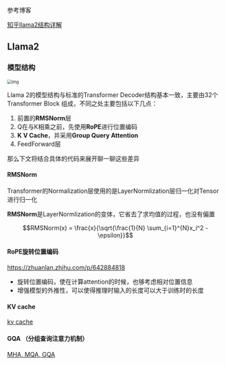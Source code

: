 参考博客

[知乎llama2结构详解](https://zhuanlan.zhihu.com/p/649756898)

## Llama2

### 模型结构

<img src="https://pic4.zhimg.com/80/v2-c9b10194c5e0aa9777afa984063e7ff3_720w.webp" alt="img" style="zoom: 67%;" />

Llama 2的模型结构与标准的Transformer Decoder结构基本一致，主要由32个 Transformer Block 组成，不同之处主要包括以下几点：

1. 前置的**RMSNorm**层
2. Q在与K相乘之前，先使用**RoPE**进行位置编码
3. **K V Cache**，并采用**Group Query Attention**
4. FeedForward层

那么下文将结合具体的代码来展开聊一聊这些差异

#### RMSNorm

Transformer的Normalization层使用的是LayerNormlization层归一化对Tensor进行归一化

**RMSNorm**是LayerNormlization的变体，它省去了求均值的过程，也没有偏置  

$$RMSNorm(x) = \frac{x}{\sqrt{\frac{1}{N} \sum_{i=1}^{N}x_i^2 - \epsilon}}$$

#### RoPE旋转位置编码

<https://zhuanlan.zhihu.com/p/642884818>

- 旋转位置编码，使在计算attention的时候，也够考虑相对位置信息
- 增强模型的外推性，可以使得推理时输入的长度可以大于训练时的长度
#### KV cache

[kv cache](https://zhuanlan.zhihu.com/p/630832593)

#### GQA （分组查询注意力机制）

[MHA, MQA, GQA](https://mp.weixin.qq.com/s/_4OxoRLxhOcjGf0Q4Tvp2Q)
